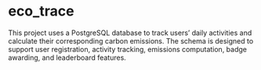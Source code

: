 # eco_trace
This project uses a PostgreSQL database to track users’ daily activities and calculate their corresponding carbon emissions. The schema is designed to support user registration, activity tracking, emissions computation, badge awarding, and leaderboard features.
